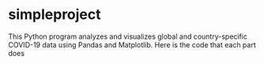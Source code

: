 # simpleproject
This Python program analyzes and visualizes global and country-specific COVID-19 data using Pandas and Matplotlib. Here is the code that each part does

